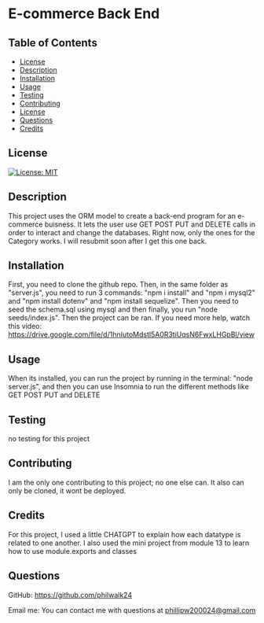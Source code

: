 # E-commerce Back End

## Table of Contents
- [License](#description)
- [Description](#description)
- [Installation](#installation)
- [Usage](#usage)
- [Testing](#testing)
- [Contributing](#contributing)
- [License](#license)
- [Questions](#questions)
- [Credits](#credits)

## License
[![License: MIT](https://img.shields.io/badge/License-MIT-yellow.svg)](https://opensource.org/licenses/MIT)




## Description

This project uses the ORM model to create a back-end program for an e-commerce buisness. It lets the user use GET POST PUT and DELETE calls in order to interact and change the databases. Right now, only the ones for the Category works. I will resubmit soon after I get this one back.

## Installation

First, you need to clone the github repo. Then, in the same folder as "server.js", you need to run 3 commands: "npm i install" and "npm i mysql2" and "npm install dotenv" and "npm install sequelize". Then you need to seed the schema.sql using mysql and then finally, you run "node seeds/index.js". Then the project can be ran. If you need more help, watch this video: https://drive.google.com/file/d/1hnIutoMdstl5A0R3tiUqsN6FwxLHGpBl/view

## Usage

When its installed, you can run the project by running in the terminal: "node server.js", and then you can use Insomnia to run the different methods like GET POST PUT and DELETE

## Testing

no testing for this project

## Contributing

I am the only one contributing to this project; no one else can. It also can only be cloned, it wont be deployed.

## Credits

For this project, I used a little CHATGPT to explain how each datatype is related to one another. I also used the mini project from module 13 to learn how to use module.exports and classes

## Questions
GitHub: https://github.com/philwalk24 

Email me: You can contact me with questions at phillipw200024@gmail.com
